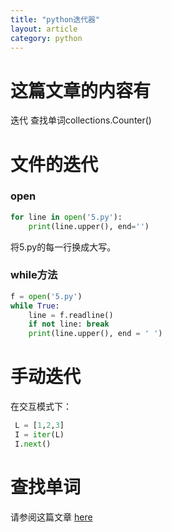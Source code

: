 ```yaml
---
title: "python迭代器"
layout: article
category: python
---
```

# 这篇文章的内容有

迭代 查找单词collections.Counter()


# 文件的迭代

### open

```python
for line in open('5.py'):
	print(line.upper(), end='')
```

将5.py的每一行换成大写。

### while方法

```python
f = open('5.py')
while True:
	line = f.readline()
	if not line: break
	print(line.upper(), end = ' ')
```

# 手动迭代

在交互模式下：

```python
 L = [1,2,3]
 I = iter(L)
 I.next()
```

# 查找单词

请参阅这篇文章 [here](https://github.com/yuzibo/linux-programming/blob/master/python/py-list/common.py)

